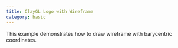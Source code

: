 ```yaml
---
title: ClayGL Logo with Wireframe
category: basic
---
```


This example demonstrates how to draw wireframe with barycentric coordinates.